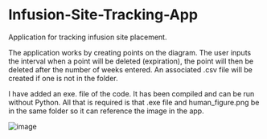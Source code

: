 # Infusion-Site-Tracking-App
Application for tracking infusion site placement.

The application works by creating points on the diagram. The user inputs the interval when a point will be deleted (expiration), the point will then be deleted after the number of weeks entered. An associated .csv file will be created if one is not in the folder. 

I have added an exe. file of the code. It has been compiled and can be run without Python. All that is required is that .exe file and human_figure.png be in the same folder so it can reference the image in the app.

![image](https://github.com/chirokun/Infusion-Site-Tracking-App/assets/26699903/84374a28-b03b-477f-a02b-6f4f47ed1c54)

 
